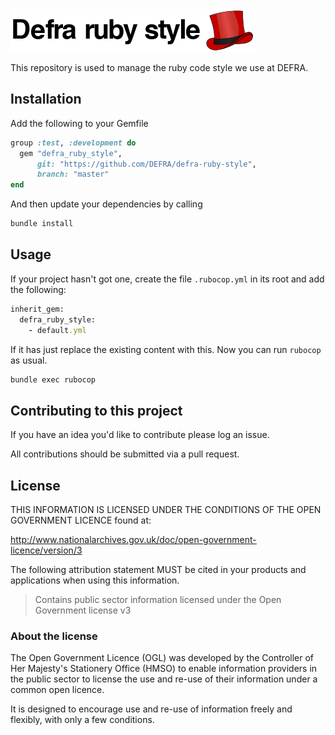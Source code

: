 <img src="/defra-ruby-style.png" alt="Defra ruby style logo" />

This repository is used to manage the ruby code style we use at DEFRA.

## Installation

Add the following to your Gemfile

```ruby
group :test, :development do
  gem "defra_ruby_style",
      git: "https://github.com/DEFRA/defra-ruby-style",
      branch: "master"
end
```

And then update your dependencies by calling

```bash
bundle install
```

## Usage

If your project hasn't got one, create the file `.rubocop.yml` in its root and add the following:

```ruby
inherit_gem:
  defra_ruby_style:
    - default.yml
```

If it has just replace the existing content with this. Now you can run `rubocop` as usual.

```bash
bundle exec rubocop
```

## Contributing to this project

If you have an idea you'd like to contribute please log an issue.

All contributions should be submitted via a pull request.

## License

THIS INFORMATION IS LICENSED UNDER THE CONDITIONS OF THE OPEN GOVERNMENT LICENCE found at:

http://www.nationalarchives.gov.uk/doc/open-government-licence/version/3

The following attribution statement MUST be cited in your products and applications when using this information.

> Contains public sector information licensed under the Open Government license v3

### About the license

The Open Government Licence (OGL) was developed by the Controller of Her Majesty's Stationery Office (HMSO) to enable information providers in the public sector to license the use and re-use of their information under a common open licence.

It is designed to encourage use and re-use of information freely and flexibly, with only a few conditions.
